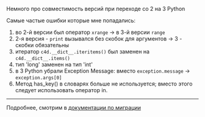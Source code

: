 Немного про совместимость версий при переходе со 2 на 3 Python

Самые частые ошибки которые мне попадались:
1. во 2-й версии был оператор `xrange` -> в 3-й версии `range`
2. 2-я версия - `print` вызывался без скобок для аргументов -> 3 - скобки обязательны
3. итератор `c4d.__dict__.iteritems()` был заменен на `c4d.__dict__.items()`
4. тип 'long' заменен на тип 'int'
5. в 3 Python убрали Exception Message: вместо `exception.message` -> `exception.args[0]`
6. Метод has_key() в словарях больше не используется; вместо этого следует использовать оператор in.
***
Подробнее, смотрим в [документации по миграции][1]


[1]: https://developers.maxon.net/docs/py/23_110/manuals/misc/python3_migration.html "python3_migration"